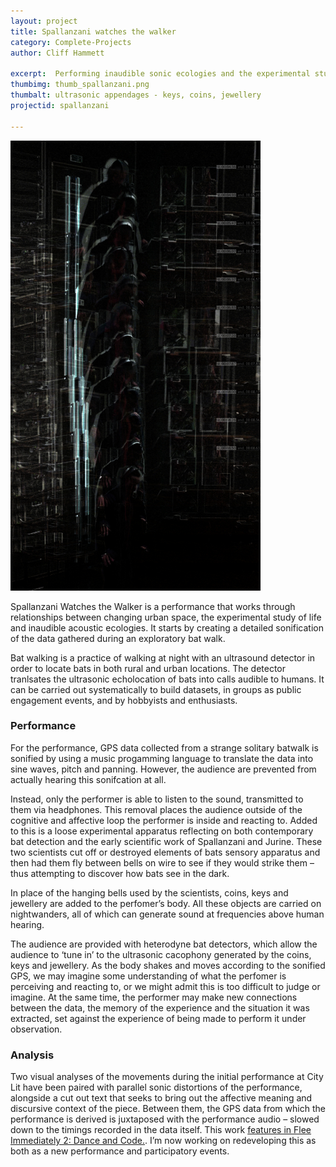 ```yaml
---
layout: project
title: Spallanzani watches the walker
category: Complete-Projects
author: Cliff Hammett

excerpt:  Performing inaudible sonic ecologies and the experimental study of life.
thumbimg: thumb_spallanzani.png
thumbalt: ultrasonic appendages - keys, coins, jewellery
projectid: spallanzani

---
```

![A visual analysis of the initial performance](/resources/img/project_spallanzani1.jpg)

Spallanzani Watches the Walker is a performance that works through relationships between changing urban space, the experimental study of life and inaudible acoustic ecologies. It starts by creating a detailed sonification of the data gathered during an exploratory bat walk. 

Bat walking is a practice of walking at night with an ultrasound detector in order to locate bats in both rural and urban locations. The detector tranlsates the ultrasonic echolocation of bats into calls audible to humans. It can be carried out systematically to build datasets, in groups as public engagement events, and by hobbyists and enthusiasts. 

### Performance

For the performance, GPS data collected from a strange solitary batwalk is sonified by using a music progamming language to translate the data into sine waves, pitch and panning. However, the audience are prevented from actually hearing this sonifcation at all.

Instead, only the performer is able to listen to the sound, transmitted to them via headphones. This removal places the audience outside of the cognitive and affective loop the performer is inside and reacting to. Added to this is a loose experimental apparatus reflecting on both contemporary bat detection and the early scientific work of Spallanzani and Jurine. These two scientists cut off or destroyed elements of bats sensory apparatus and then had them fly between bells on wire to see if they would strike them – thus attempting to discover how bats see in the dark. 

In place of the hanging bells used by the scientists, coins, keys and jewellery are added to the perfomer’s body. All these objects are carried on nightwanders, all of which can generate sound at frequencies above human hearing. 

The audience are provided with heterodyne bat detectors, which allow the audience to ‘tune in’ to the ultrasonic cacophony generated by the coins, keys and jewellery. As the body shakes and moves according to the sonified GPS, we may imagine some understanding of what the perfomer is perceiving and reacting to, or we might admit this is too difficult to judge or imagine. At the same time, the performer may make new connections between the data, the memory of the experience and the situation it was extracted, set against the experience of being made to perform it under observation.

### Analysis

Two visual analyses of the movements during the initial performance at City Lit have been paired with parallel sonic distortions of the performance, alongside a cut out text that seeks to bring out the affective meaning and discursive context of the piece. Between them, the GPS data from which the performance is derived is juxtaposed with the performance audio – slowed down to the timings recorded in the data itself. This work [features in Flee Immediately 2: Dance and Code.](https://fleeimmediately.com/02-danceandcode/cliff/spalwatch/). I’m now working on redeveloping this as both as a new performance and participatory events.


